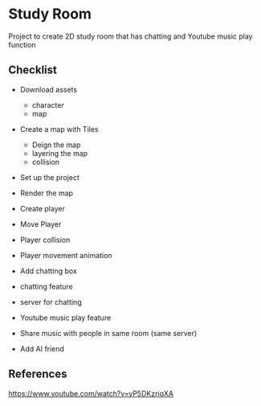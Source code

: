 # Study Room

Project to create 2D study room that has chatting and Youtube music play function


## Checklist
- Download assets
    - character
    - map
- Create a map with Tiles
    - Deign the map
    - layering the map
    - collision

- Set up the project
- Render the map
- Create player
- Move Player
- Player collision
- Player movement animation

- Add chatting box
- chatting feature
- server for chatting

- Youtube music play feature
- Share music with people in same room (same server)

- Add AI friend

## References
https://www.youtube.com/watch?v=yP5DKzriqXA

